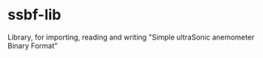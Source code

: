 # ssbf-lib
Library, for importing, reading and writing "Simple ultraSonic anemometer Binary Format"

